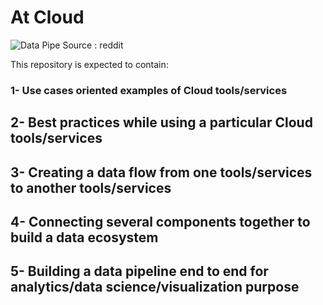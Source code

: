 # At Cloud #
![Data Pipe](https://i.imgur.com/Y2icJER.png)
Source : reddit


This repository is expected to contain:
### 1- Use cases oriented examples of Cloud tools/services
## 2- Best practices while using a particular Cloud tools/services
## 3- Creating a data flow from one tools/services to another tools/services
## 4- Connecting several components together to build a data ecosystem
## 5- Building a data pipeline end to end for analytics/data science/visualization purpose


